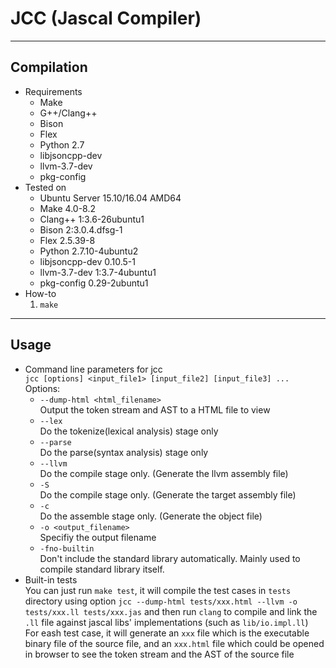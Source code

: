 # JCC (Jascal Compiler)
---------------------------
## Compilation
* Requirements
    * Make
    * G++/Clang++
    * Bison
    * Flex
    * Python 2.7
    * libjsoncpp-dev
    * llvm-3.7-dev
    * pkg-config
* Tested on
    * Ubuntu Server 15.10/16.04 AMD64
    * Make 4.0-8.2
    * Clang++ 1:3.6-26ubuntu1
    * Bison 2:3.0.4.dfsg-1
    * Flex 2.5.39-8
    * Python 2.7.10-4ubuntu2
    * libjsoncpp-dev 0.10.5-1
    * llvm-3.7-dev 1:3.7-4ubuntu1
    * pkg-config 0.29-2ubuntu1
* How-to
    1. `make`

----------------------------
## Usage
* Command line parameters for jcc<br>
    `jcc [options] <input_file1> [input_file2] [input_file3] ...`<br>
    Options:
    * `--dump-html <html_filename>`<br>
        Output the token stream and AST to a HTML file to view
    * `--lex`<br>
        Do the tokenize(lexical analysis) stage only
    * `--parse`<br>
        Do the parse(syntax analysis) stage only
    * `--llvm`<br>
        Do the compile stage only. (Generate the llvm assembly file)
    * `-S`<br>
        Do the compile stage only. (Generate the target assembly file)
    * `-c`<br>
        Do the assemble stage only. (Generate the object file)
    * `-o <output_filename>`<br>
        Specifiy the output filename
	* `-fno-builtin`<br>
		Don't include the standard library automatically. Mainly used to compile standard library itself.
* Built-in tests<br>
    You can just run `make test`, it will compile the test cases in `tests` directory using option `jcc --dump-html tests/xxx.html --llvm -o tests/xxx.ll tests/xxx.jas` and then run `clang` to compile and link the `.ll` file against jascal libs' implementations (such as `lib/io.impl.ll`)<br>
    For eash test case, it will generate an `xxx` file which is the executable binary file of the source file, and an `xxx.html` file which could be opened in browser to see the token stream and the AST of the source file
